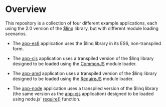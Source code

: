 # Overview

This repository is a collection of four different example applications, each using the 2.0 version of the [$linq](https://github.com/battousai999/js-linq) library, but with different module loading scenarios.

* The [app-es6](https://github.com/battousai999/js-linq-test-apps/tree/master/app-es6) application uses the $linq library in its ES6, non-transpiled form.

* The [app-cjs](https://github.com/battousai999/js-linq-test-apps/tree/master/app-cjs) application uses a transpiled version of the $linq library designed to be loaded using the [CommonJS](http://www.commonjs.org/) module loader.

* The [app-amd](https://github.com/battousai999/js-linq-test-apps/tree/master/app-amd) application uses a transpiled version of the $linq library designed to be loaded using the [RequireJS](https://requirejs.org/) module loader.

* The [app-node](https://github.com/battousai999/js-linq-test-apps/tree/master/app-node) application uses a transpiled version of the $linq library (the same version as the [app-cjs](https://github.com/battousai999/js-linq-test-apps/tree/master/app-cjs) application) designed to be loaded using node.js' [require()](https://nodejs.org/docs/latest/api/modules.html#modules_require_id) function.